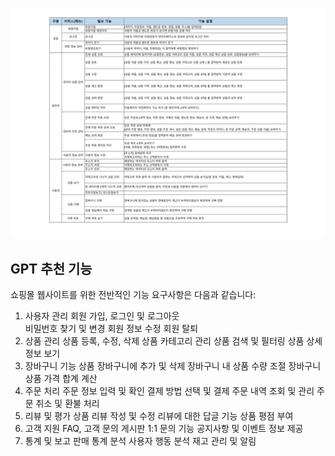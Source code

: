 ---
---

![image](/assets/img/2025-03-21-요구--사항-정의서-참고자료/Pasted-image-20240613093404.png)


## GPT 추천 기능
쇼핑몰 웹사이트를 위한 전반적인 기능 요구사항은 다음과 같습니다:
1. 사용자 관리
	회원 가입, 로그인 및 로그아웃   
	비밀번호 찾기 및 변경
	회원 정보 수정
	회원 탈퇴
2. 상품 관리
	상품 등록, 수정, 삭제
	상품 카테고리 관리
	상품 검색 및 필터링
	상품 상세 정보 보기
3. 장바구니 기능
	상품 장바구니에 추가 및 삭제
	장바구니 내 상품 수량 조절
	장바구니 상품 가격 합계 계산
4. 주문 처리
	주문 정보 입력 및 확인
	결제 방법 선택 및 결제
	주문 내역 조회 및 관리
	주문 취소 및 환불 처리
5. 리뷰 및 평가
	상품 리뷰 작성 및 수정
	리뷰에 대한 답글 기능
	상품 평점 부여
6. 고객 지원
	FAQ, 고객 문의 게시판
	1:1 문의 기능
	공지사항 및 이벤트 정보 제공
7. 통계 및 보고
	판매 통계 분석
	사용자 행동 분석
	재고 관리 및 알림

